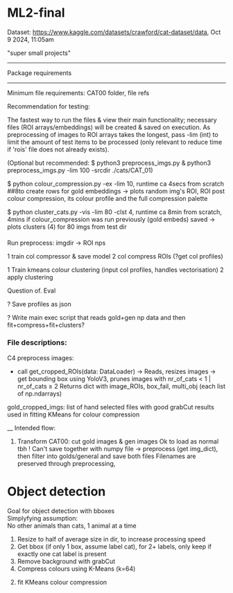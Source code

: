 # ML2-final

Dataset: https://www.kaggle.com/datasets/crawford/cat-dataset/data, Oct 9 2024, 11:05am

"super small projects"

___
Package requirements

___

Minimum file requirements: CAT00 folder, file refs

Recommendation for testing:  

The fastest way to run the files & view their main functionality; necessary files (ROI arrays/embeddings) will be created & saved on execution. As preprocessing of images to ROI arrays takes the longest, pass -lim (int) to limit the amount of test items to be processed (only relevant to reduce time if 'rois' file  does not already exists).

(Optional but recommended: $ python3 preprocess_imgs.py & python3 preprocess_imgs.py -lim 100 -srcdir ./cats/CAT_01)


$ python colour_compression.py -ex -lim 10, runtime ca 4secs from scratch ##8to create rows for gold embeddings
-> plots random img's ROI, ROI post colour compression, its colour profile and the full compression palette

$ python cluster_cats.py -vis -lim 80 -clst 4, runtime ca 8min from scratch, 4mins if colour_compression was run previously (gold embeds) saved
-> plots clusters (4) for 80 imgs from test dir




####
Run preprocess: imgdir -> ROI nps

1 train col compressor & save model
2 col compress ROIs (?get col profiles)

1 Train kmeans colour clustering (input col profiles, handles vectorisation)
2 apply clustering 

Question of. Eval

? Save profiles as json

? Write main exec script that reads gold+gen np data and then fit+compress+fit+clusters?

### File descriptions:

C4 preprocess images: 
- call get_cropped_ROIs(data: DataLoader)
-> Reads, resizes images
-> get bounding box using YoloV3, prunes images with nr_of_cats < 1 | nr_of_cats ≥ 2
Returns dict with image_ROIs, box_fail, multi_obj (each list of np.ndarrays)


gold_cropped_imgs: list of hand selected files with good grabCut results used in fitting KMeans for colour compression

__
Intended flow:

1) Transform CAT00: cut gold images & gen images
Ok to load as normal tbh
! Can't save together with numpy file
-> preprocess (get img_dict), then filter into golds/general and save both files
Filenames are preserved through preprocessing, 

# Object detection
Goal for object detection with bboxes  
Simplyfying assumption:  
No other animals than cats, 1 animal at a time  

1. Resize to half of average size in dir, to increase processing speed
2. Get bbox (if only 1 box, assume label cat), for 2+ labels, only keep if exactly one cat label is present
3. Remove background with grabCut
4. Compress colours using K-Means (k=64)



2) fit KMeans colour compression
